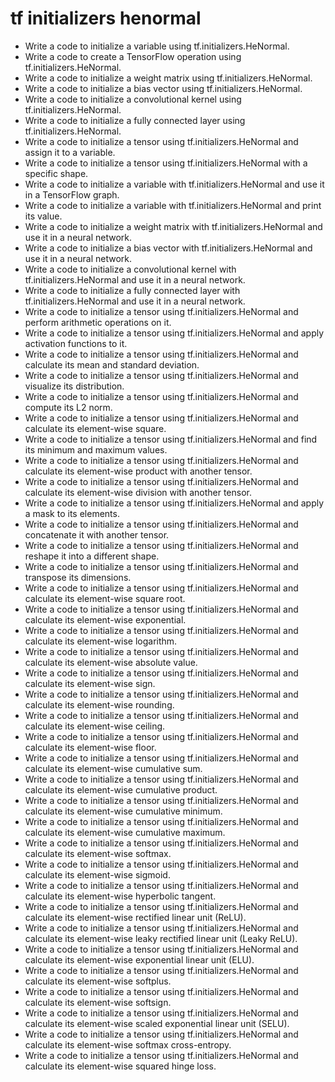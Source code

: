 # tf initializers henormal

- Write a code to initialize a variable using tf.initializers.HeNormal.
- Write a code to create a TensorFlow operation using tf.initializers.HeNormal.
- Write a code to initialize a weight matrix using tf.initializers.HeNormal.
- Write a code to initialize a bias vector using tf.initializers.HeNormal.
- Write a code to initialize a convolutional kernel using tf.initializers.HeNormal.
- Write a code to initialize a fully connected layer using tf.initializers.HeNormal.
- Write a code to initialize a tensor using tf.initializers.HeNormal and assign it to a variable.
- Write a code to initialize a tensor using tf.initializers.HeNormal with a specific shape.
- Write a code to initialize a variable with tf.initializers.HeNormal and use it in a TensorFlow graph.
- Write a code to initialize a variable with tf.initializers.HeNormal and print its value.
- Write a code to initialize a weight matrix with tf.initializers.HeNormal and use it in a neural network.
- Write a code to initialize a bias vector with tf.initializers.HeNormal and use it in a neural network.
- Write a code to initialize a convolutional kernel with tf.initializers.HeNormal and use it in a neural network.
- Write a code to initialize a fully connected layer with tf.initializers.HeNormal and use it in a neural network.
- Write a code to initialize a tensor using tf.initializers.HeNormal and perform arithmetic operations on it.
- Write a code to initialize a tensor using tf.initializers.HeNormal and apply activation functions to it.
- Write a code to initialize a tensor using tf.initializers.HeNormal and calculate its mean and standard deviation.
- Write a code to initialize a tensor using tf.initializers.HeNormal and visualize its distribution.
- Write a code to initialize a tensor using tf.initializers.HeNormal and compute its L2 norm.
- Write a code to initialize a tensor using tf.initializers.HeNormal and calculate its element-wise square.
- Write a code to initialize a tensor using tf.initializers.HeNormal and find its minimum and maximum values.
- Write a code to initialize a tensor using tf.initializers.HeNormal and calculate its element-wise product with another tensor.
- Write a code to initialize a tensor using tf.initializers.HeNormal and calculate its element-wise division with another tensor.
- Write a code to initialize a tensor using tf.initializers.HeNormal and apply a mask to its elements.
- Write a code to initialize a tensor using tf.initializers.HeNormal and concatenate it with another tensor.
- Write a code to initialize a tensor using tf.initializers.HeNormal and reshape it into a different shape.
- Write a code to initialize a tensor using tf.initializers.HeNormal and transpose its dimensions.
- Write a code to initialize a tensor using tf.initializers.HeNormal and calculate its element-wise square root.
- Write a code to initialize a tensor using tf.initializers.HeNormal and calculate its element-wise exponential.
- Write a code to initialize a tensor using tf.initializers.HeNormal and calculate its element-wise logarithm.
- Write a code to initialize a tensor using tf.initializers.HeNormal and calculate its element-wise absolute value.
- Write a code to initialize a tensor using tf.initializers.HeNormal and calculate its element-wise sign.
- Write a code to initialize a tensor using tf.initializers.HeNormal and calculate its element-wise rounding.
- Write a code to initialize a tensor using tf.initializers.HeNormal and calculate its element-wise ceiling.
- Write a code to initialize a tensor using tf.initializers.HeNormal and calculate its element-wise floor.
- Write a code to initialize a tensor using tf.initializers.HeNormal and calculate its element-wise cumulative sum.
- Write a code to initialize a tensor using tf.initializers.HeNormal and calculate its element-wise cumulative product.
- Write a code to initialize a tensor using tf.initializers.HeNormal and calculate its element-wise cumulative minimum.
- Write a code to initialize a tensor using tf.initializers.HeNormal and calculate its element-wise cumulative maximum.
- Write a code to initialize a tensor using tf.initializers.HeNormal and calculate its element-wise softmax.
- Write a code to initialize a tensor using tf.initializers.HeNormal and calculate its element-wise sigmoid.
- Write a code to initialize a tensor using tf.initializers.HeNormal and calculate its element-wise hyperbolic tangent.
- Write a code to initialize a tensor using tf.initializers.HeNormal and calculate its element-wise rectified linear unit (ReLU).
- Write a code to initialize a tensor using tf.initializers.HeNormal and calculate its element-wise leaky rectified linear unit (Leaky ReLU).
- Write a code to initialize a tensor using tf.initializers.HeNormal and calculate its element-wise exponential linear unit (ELU).
- Write a code to initialize a tensor using tf.initializers.HeNormal and calculate its element-wise softplus.
- Write a code to initialize a tensor using tf.initializers.HeNormal and calculate its element-wise softsign.
- Write a code to initialize a tensor using tf.initializers.HeNormal and calculate its element-wise scaled exponential linear unit (SELU).
- Write a code to initialize a tensor using tf.initializers.HeNormal and calculate its element-wise softmax cross-entropy.
- Write a code to initialize a tensor using tf.initializers.HeNormal and calculate its element-wise squared hinge loss.